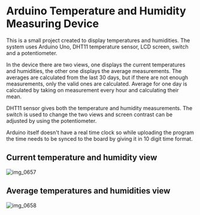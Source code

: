 # Arduino Temperature and Humidity Measuring Device

This is a small project created to display temperatures and humidities. The system uses Arduino Uno, DHT11 temperature sensor, LCD screen, switch and a potentiometer.

In the device there are two views, one displays the current temperatures and humidities, the other one displays the average measurements. The averages are calculated from the last 30 days, but if there are not enough measurements, only the valid ones are calculated. Average for one day is calculated by taking on measurement every hour and calculating their mean.

DHT11 sensor gives both the temperature and humidity measurements. The switch is used to change the two views and screen contrast can be adjusted by using the potentiometer.

Arduino itself doesn't have a real time clock so while uploading the program the time needs to be synced to the board by giving it in 10 digit time format.

## Current temperature and humidity view
![img_0657](https://user-images.githubusercontent.com/25662645/51072265-8ed04580-1666-11e9-90f2-f6d9c35f266b.jpeg)

## Average temperatures and humidities view
![img_0658](https://user-images.githubusercontent.com/25662645/51072266-8ed04580-1666-11e9-9064-4bbc7783fae4.jpeg)
